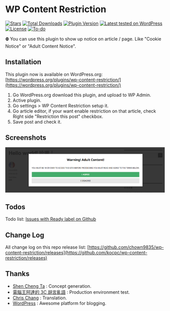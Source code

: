 # WP Content Restriction
[![Stars](https://img.shields.io/wordpress/plugin/r/wp-content-restriction.svg?style=flat-square)](http://wordpress.org/plugins/wp-content-restriction/)
[![Total Downloads](https://img.shields.io/wordpress/plugin/dt/wp-content-restriction.svg?style=flat-square)](http://wordpress.org/plugins/wp-content-restriction/)
[![Plugin Version](https://img.shields.io/wordpress/plugin/v/wp-content-restriction.svg?style=flat-square)](https://wordpress.org/plugins/wp-content-restriction/)
[![Latest tested on WordPress](https://img.shields.io/wordpress/v/wp-content-restriction.svg?style=flat-square)](https://wordpress.org/plugins/wp-content-restriction/)
[![License](https://img.shields.io/packagist/l/rilwis/wp-content-restriction.svg?style=flat-square)](https://wordpress.org/plugins/wp-content-restriction/)
[![To-do](https://img.shields.io/waffle/label/kocpc/wp-content-restriction/to-do.svg?style=flat-square)](https://waffle.io/kocpc/wp-content-restriction)

⛔ You can use this plugin to show up notice on article / page. Like "Cookie Notice" or "Adult Content Notice".

## Installation
This plugin now is available on WordPress.org: [https://wordpress.org/plugins/wp-content-restriction/](https://wordpress.org/plugins/wp-content-restriction/)

1. Go WordPress.org download this plugin, and upload to WP Admin.
1. Active plugin.
1. Go settings > WP Content Restriction setup it.
1. Go article editor, if your want enable restriction on that article, check Right side "Restriction this post" checkbox.
1. Save post and check it.

## Screenshots
![Notice box](assets/screenshot-1.png)

## Todos
Todo list: [Issues with Ready label on Github](https://github.com/kocpc/wp-content-restriction/issues?q=is%3Aissue+is%3Aopen+label%3Ato-do)

## Change Log
All change log on this repo release list: [https://github.com/chown9835/wp-content-restriction/releases](https://github.com/kocpc/wp-content-restriction/releases)

## Thanks
* [Shen Cheng Ta](https://www.facebook.com/kocpc) : Concept generation.
* [電腦王阿達的 3C 胡言亂語](https://www.kocpc.com.tw) : Production environment test.
* [Chris Chang](https://github.com/chris1004tw) : Translation.
* [WordPress](https://wordpress.com/) : Awesome platform for blogging.